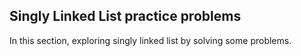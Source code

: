 ## Singly Linked List practice problems

In this section, exploring singly linked list by solving some problems.